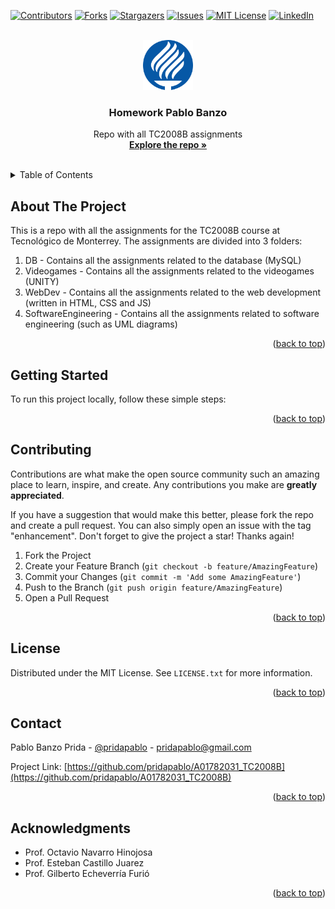<a name="readme-top"></a>

<!--
*** Thanks for checking out the Best-README-Template. If you have a suggestion
*** that would make this better, please fork the repo and create a pull request
*** or simply open an issue with the tag "enhancement".
*** Don't forget to give the project a star!
*** Thanks again! Now go create something AMAZING! :D
-->

<!-- PROJECT SHIELDS -->

<!--
*** I'm using markdown "reference style" links for readability.
*** Reference links are enclosed in brackets [ ] instead of parentheses ( ).
*** See the bottom of this document for the declaration of the reference variables
*** for contributors-url, forks-url, etc. This is an optional, concise syntax you may use.
*** https://www.markdownguide.org/basic-syntax/#reference-style-links
-->

[![Contributors][contributors-shield]][contributors-url]
[![Forks][forks-shield]][forks-url]
[![Stargazers][stars-shield]][stars-url]
[![Issues][issues-shield]][issues-url]
[![MIT License][license-shield]][license-url]
[![LinkedIn][linkedin-shield]][linkedin-url]

<!-- PROJECT LOGO -->

<br />
<div align="center">
  <a href="https://github.com/pridapablo/A01782031_TC2008B">
    <img src="images/Logo_TEC.svg" alt="Logo" width="80" height="80">
  </a>

<h3 align="center">Homework Pablo Banzo</h3>

<p align="center">
    Repo with all TC2008B assignments
    <br />
    <a href="https://github.com/pridapablo/A01782031_TC2008B"><strong>Explore the repo »</strong></a>
    <br />
    <br />

</p>
</div>

<!-- TABLE OF CONTENTS -->

<details>
  <summary>Table of Contents</summary>
  <ol>
    <li>
      <a href="#about-the-project">About The Project</a>
    </li>
    <li>
      <a href="#getting-started">Getting Started</a>
    </li>
    <li><a href="#contributing">Contributing</a></li>
    <li><a href="#license">License</a></li>
    <li><a href="#contact">Contact</a></li>
    <li><a href="#acknowledgments">Acknowledgments</a></li>
  </ol>
</details>

<!-- ABOUT THE PROJECT -->

## About The Project

This is a repo with all the assignments for the TC2008B course at Tecnológico de Monterrey. The assignments are divided into 3 folders:

1. DB - Contains all the assignments related to the database (MySQL)
2. Videogames - Contains all the assignments related to the videogames (UNITY)
3. WebDev - Contains all the assignments related to the web development (written in HTML, CSS and JS)
4. SoftwareEngineering - Contains all the assignments related to software engineering (such as UML diagrams)

<p align="right">(<a href="#readme-top">back to top</a>)</p>

<!-- GETTING STARTED -->

## Getting Started

To run this project locally, follow these simple steps:

<p align="right">(<a href="#readme-top">back to top</a>)</p>

## Contributing

Contributions are what make the open source community such an amazing place to learn, inspire, and create. Any contributions you make are **greatly appreciated**.

If you have a suggestion that would make this better, please fork the repo and create a pull request. You can also simply open an issue with the tag "enhancement".
Don't forget to give the project a star! Thanks again!

1. Fork the Project
2. Create your Feature Branch (`git checkout -b feature/AmazingFeature`)
3. Commit your Changes (`git commit -m 'Add some AmazingFeature'`)
4. Push to the Branch (`git push origin feature/AmazingFeature`)
5. Open a Pull Request

<p align="right">(<a href="#readme-top">back to top</a>)</p>

<!-- LICENSE -->

## License

Distributed under the MIT License. See `LICENSE.txt` for more information.

<p align="right">(<a href="#readme-top">back to top</a>)</p>

<!-- CONTACT -->

## Contact

Pablo Banzo Prida - [@pridapablo](https://twitter.com/pridapablo) - pridapablo@gmail.com

Project Link: [https://github.com/pridapablo/A01782031_TC2008B](https://github.com/pridapablo/A01782031_TC2008B)

<p align="right">(<a href="#readme-top">back to top</a>)</p>

<!-- ACKNOWLEDGMENTS -->

## Acknowledgments

- Prof. Octavio Navarro Hinojosa
- Prof. Esteban Castillo Juarez
- Prof. Gilberto Echeverría Furió

<p align="right">(<a href="#readme-top">back to top</a>)</p>

<!-- MARKDOWN LINKS & IMAGES -->

<!-- https://www.markdownguide.org/basic-syntax/#reference-style-links -->

[contributors-shield]: https://img.shields.io/github/contributors/pridapablo/A01782031_TC2008B.svg?style=for-the-badge
[contributors-url]: https://github.com/pridapablo/A01782031_TC2008B/graphs/contributors
[forks-shield]: https://img.shields.io/github/forks/pridapablo/A01782031_TC2008B.svg?style=for-the-badge
[forks-url]: https://github.com/pridapablo/A01782031_TC2008B/network/members
[stars-shield]: https://img.shields.io/github/stars/pridapablo/A01782031_TC2008B.svg?style=for-the-badge
[stars-url]: https://github.com/pridapablo/A01782031_TC2008B/stargazers
[issues-shield]: https://img.shields.io/github/issues/pridapablo/A01782031_TC2008B.svg?style=for-the-badge
[issues-url]: https://github.com/pridapablo/A01782031_TC2008B/issues
[license-shield]: https://img.shields.io/github/license/pridapablo/A01782031_TC2008B.svg?style=for-the-badge
[license-url]: https://github.com/pridapablo/A01782031_TC2008B/blob/main/LICENSE.txt
[linkedin-shield]: https://img.shields.io/badge/-LinkedIn-black.svg?style=for-the-badge&logo=linkedin&colorB=555
[linkedin-url]: https://linkedin.com/in/pridapablo
[product-screenshot]: images/screenshot.png
[next.js]: https://img.shields.io/badge/next.js-000000?style=for-the-badge&logo=nextdotjs&logoColor=white
[next-url]: https://nextjs.org/
[react.js]: https://img.shields.io/badge/React-20232A?style=for-the-badge&logo=react&logoColor=61DAFB
[react-url]: https://reactjs.org/
[vue.js]: https://img.shields.io/badge/Vue.js-35495E?style=for-the-badge&logo=vuedotjs&logoColor=4FC08D
[vue-url]: https://vuejs.org/
[angular.io]: https://img.shields.io/badge/Angular-DD0031?style=for-the-badge&logo=angular&logoColor=white
[angular-url]: https://angular.io/
[svelte.dev]: https://img.shields.io/badge/Svelte-4A4A55?style=for-the-badge&logo=svelte&logoColor=FF3E00
[svelte-url]: https://svelte.dev/
[laravel.com]: https://img.shields.io/badge/Laravel-FF2D20?style=for-the-badge&logo=laravel&logoColor=white
[laravel-url]: https://laravel.com
[bootstrap.com]: https://img.shields.io/badge/Bootstrap-563D7C?style=for-the-badge&logo=bootstrap&logoColor=white
[bootstrap-url]: https://getbootstrap.com
[jquery.com]: https://img.shields.io/badge/jQuery-0769AD?style=for-the-badge&logo=jquery&logoColor=white
[jquery-url]: https://jquery.com

